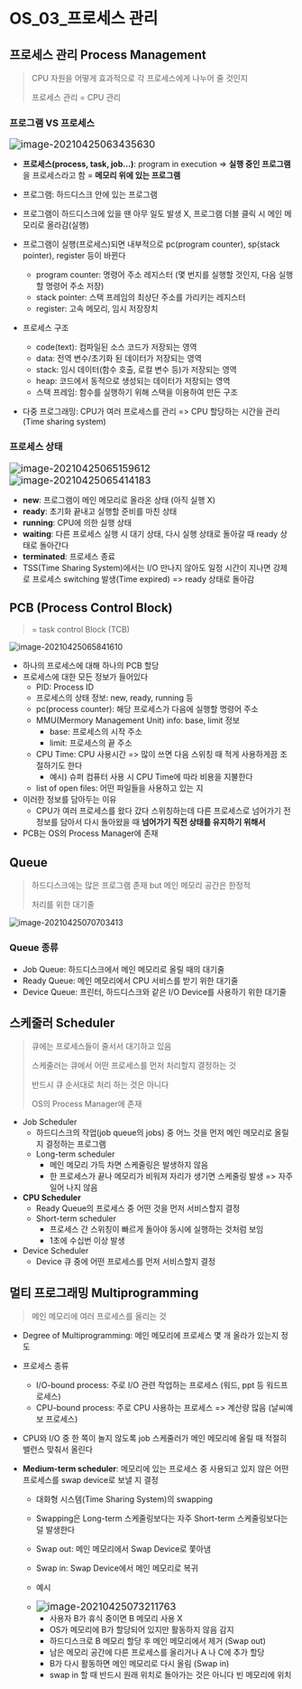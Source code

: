 # OS_03_프로세스 관리

## 프로세스 관리 Process Management

> CPU 자원을 어떻게 효과적으로 각 프로세스에게 나누어 줄 것인지
>
> 프로세스 관리 = CPU 관리



### 프로그램 VS 프로세스

<img src="OS_03_프로세스관리.assets/image-20210425063435630.png" alt="image-20210425063435630" style="zoom:125%;" />

- **프로세스(process, task, job...)**: program in execution => **실행 중인 프로그램**을 프로세스라고 함 = **메모리 위에 있는 프로그램**
- 프로그램: 하드디스크 안에 있는 프로그램

- 프로그램이 하드디스크에 있을 땐 아무 일도 발생 X, 프로그램 더블 클릭 시 메인 메모리로 올라감(실행)
- 프로그램이 실행(프로세스)되면 내부적으로 pc(program counter), sp(stack pointer), register 등이 바뀐다
  - program counter: 명령어 주소 레지스터 (몇 번지를 실행할 것인지, 다음 실행할 명령어 주소 저장)
  - stack pointer: 스택 프레임의 최상단 주소를 가리키는 레지스터
  - register: 고속 메모리, 임시 저장장치
- 프로세스 구조
  - code(text): 컴파일된 소스 코드가 저장되는 영역
  - data: 전역 변수/초기화 된 데이터가 저장되는 영역
  - stack: 임시 데이터(함수 호출, 로컬 변수 등)가 저장되는 영역
  - heap: 코드에서 동적으로 생성되는 데이터가 저장되는 영역
  - 스택 프레임: 함수를 실행하기 위해 스택을 이용하여 만든 구조

- 다중 프로그래밍: CPU가 여러 프로세스를 관리 => CPU 할당하는 시간을 관리 (Time sharing system)



### 프로세스 상태



<img src="OS_03_프로세스관리.assets/image-20210425065159612.png" alt="image-20210425065159612" style="zoom:125%;" />

<img src="OS_03_프로세스관리.assets/image-20210425065414183.png" alt="image-20210425065414183" style="zoom:125%;" />

- **new**: 프로그램이 메인 메모리로 올라온 상태 (아직 실행 X)
- **ready**: 초기화 끝내고 실행할 준비를 마친 상태
- **running**: CPU에 의한 실행 상태
- **waiting**: 다른 프로세스 실행 시 대기 상태, 다시 실행 상태로 돌아갈 때 ready 상태로 돌아간다
- **terminated**: 프로세스 종료
- TSS(Time Sharing System)에서는 I/O 만나지 않아도 일정 시간이 지나면 강제로 프로세스 switching 발생(Time expired) => ready 상태로 돌아감



## PCB (Process Control Block)

> = task control Block (TCB)

![image-20210425065841610](OS_03_프로세스관리.assets/image-20210425065841610.png)

- 하나의 프로세스에 대해 하나의 PCB 할당
- 프로세스에 대한 모든 정보가 들어있다
  - PID: Process ID
  - 프로세스의 상태 정보: new, ready, running 등
  - pc(process counter): 해당 프로세스가 다음에 실행할 명령어 주소
  - MMU(Mermory Management Unit) info: base, limit 정보 
    - base: 프로세스의 시작 주소
    - limit: 프로세스의 끝 주소
  - CPU Time: CPU 사용시간 => 많이 쓰면 다음 스위칭 때 적게 사용하게끔 조절하기도 한다
    - 예시) 슈퍼 컴퓨터 사용 시 CPU Time에 따라 비용을 지불한다
  - list of open files: 어떤 파일들을 사용하고 있는 지
- 이러한 정보를 담아두는 이유
  - CPU가 여러 프로세스를 왔다 갔다 스위칭하는데 다른 프로세스로 넘어가기 전 정보를 담아서 다시 돌아왔을 때 **넘어가기 직전 상태를 유지하기 위해서**
- PCB는 OS의 Process Manager에 존재



## Queue

> 하드디스크에는 많은 프로그램 존재 but 메인 메모리 공간은 한정적
>
> 처리를 위한 대기줄

![image-20210425070703413](OS_03_프로세스관리.assets/image-20210425070703413.png)

### Queue 종류

- Job Queue: 하드디스크에서 메인 메모리로 올릴 때의 대기줄
- Ready Queue: 메인 메모리에서 CPU 서비스를 받기 위한 대기줄
- Device Queue: 프린터, 하드디스크와 같은 I/O Device를 사용하기 위한 대기줄



## 스케줄러 Scheduler

> 큐에는 프로세스들이 줄서서 대기하고 있음
>
> 스케줄러는 큐에서 어떤 프로세스를 먼저 처리할지 결정하는 것
>
> 반드시 큐 순서대로 처리 하는 것은 아니다
>
> OS의 Process Manager에 존재



- Job Scheduler
  - 하드디스크의 작업(job queue의 jobs) 중 어느 것을 먼저 메인 메모리로 올릴지 결정하는 프로그램
  - Long-term scheduler 
    - 메인 메모리 가득 차면 스케줄링은 발생하지 않음
    - 한 프로세스가 끝나 메모리가 비워져 자리가 생기면 스케줄링 발생 => 자주 일어 나지 않음
- **CPU Scheduler**
  - Ready Queue의 프로세스 중 어떤 것을 먼저 서비스할지 결정
  - Short-term scheduler
    - 프로세스 간 스위칭이 빠르게 돌아야 동시에 실행하는 것처럼 보임
    - 1초에 수십번 이상 발생
- Device Scheduler
  - Device 큐 중에 어떤 프로세스를 먼저 서비스할지 결정



## 멀티 프로그래밍 Multiprogramming

> 메인 메모리에 여러 프로세스를 올리는 것



- Degree of Multiprogramming: 메인 메모리에 프로세스 몇 개 올라가 있는지 정도

- 프로세스 종류

  - I/O-bound process: 주로 I/O 관련 작업하는 프로세스 (워드, ppt 등 워드프로세스)
  - CPU-bound process: 주로 CPU 사용하는 프로세스 => 계산량 많음 (날씨예보 프로세스)

- CPU와 I/O 중 한 쪽이 놀지 않도록 job 스케줄러가 메인 메모리에 올릴 때 적절히 밸런스 맞춰서 올린다

- **Medium-term scheduler**: 메모리에 있는 프로세스 중 사용되고 있지 않은 어떤 프로세스를 swap device로 보낼 지 결정

  - 대화형 시스템(Time Sharing System)의 swapping

  - Swapping은 Long-term 스케줄링보다는 자주 Short-term 스케줄링보다는 덜 발생한다

  - Swap out: 메인 메모리에서 Swap Device로 쫓아냄

  - Swap in: Swap Device에서 메인 메모리로 복귀

  - 예시

  - <img src="OS_03_프로세스관리.assets/image-20210425073211763.png" alt="image-20210425073211763" style="zoom:125%;" />

    - 사용자 B가 휴식 중이면 B 메모리 사용 X
    - OS가 메모리에 B가 할당되어 있지만 활동하지 않음 감지
    - 하드디스크로 B 메모리 할당 후 메인 메모리에서 제거 (Swap out)
    - 남은 메모리 공간에 다른 프로세스를 올리거나 A 나 C에 추가 할당
    - B가 다시 활동하면 메인 메모리로 다시 올림 (Swap in)
    - swap in 할 때 반드시 원래 위치로 돌아가는 것은 아니다 빈 메모리에 위치

    

  

  

  ​	

  ​	